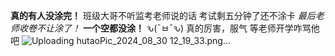 **真的有人没涂完！**
班级大哥不听监考老师说的话
考试剩五分钟了还不涂卡
_最后老师收卷不让涂了！_
**一个空都没涂！**
ԅ(¯ㅂ¯ԅ)
真的厉害，服气
等老师开学咋骂他吧
![Uploading hutaoPic_2024_08_30 12_19_33.png…]()
